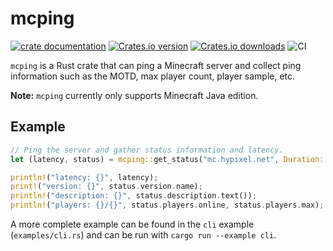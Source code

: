 # mcping

[![crate documentation](https://docs.rs/mcping/badge.svg)](https://docs.rs/mcping)
[![Crates.io version](https://img.shields.io/crates/v/mcping.svg)](https://crates.io/crates/mcping)
[![Crates.io downloads](https://img.shields.io/crates/d/mcping.svg)](https://crates.io/crates/mcping)
![CI](https://github.com/Scetch/mcping/workflows/CI/badge.svg)

`mcping` is a Rust crate that can ping a Minecraft server and collect ping information such as the MOTD, max player count, player sample, etc.

**Note:** `mcping` currently only supports Minecraft Java edition.

## Example

```rust
// Ping the server and gather status information and latency.
let (latency, status) = mcping::get_status("mc.hypixel.net", Duration::from_secs(10))?;

println!("latency: {}", latency);
print!("version: {}", status.version.name);
println!("description: {}", status.description.text());
println!("players: {}/{}", status.players.online, status.players.max);
```

A more complete example can be found in the `cli` example (`examples/cli.rs`) and can be run with `cargo run --example cli`.